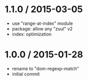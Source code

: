 
1.1.0 / 2015-03-05
==================

  * use "range-at-index" module
  * package: allow any "zuul" v2
  * index: optimization

1.0.0 / 2015-01-28
==================

  * rename to "dom-regexp-match"
  * initial commit
